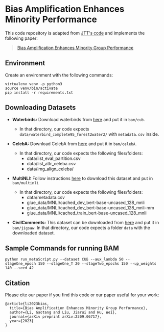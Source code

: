 # Bias Amplification Enhances Minority Performance

This code repository is adapted from [JTT's code](https://github.com/anniesch/jtt) and implements the following paper:

> [Bias Amplification Enhances Minority Group Performance](https://arxiv.org/pdf/2309.06717.pdf)

## Environment

Create an environment with the following commands:
```
virtualenv venv -p python3
source venv/bin/activate
pip install -r requirements.txt
```

## Downloading Datasets

- **Waterbirds:** Download waterbirds from [here](https://nlp.stanford.edu/data/dro/waterbird_complete95_forest2water2.tar.gz) and put it in `bam/cub`.
    - In that directory, our code expects `data/waterbird_complete95_forest2water2/` with `metadata.csv` inside.

- **CelebA:** Download CelebA from [here](https://www.kaggle.com/jessicali9530/celeba-dataset) and put it in `bam/celebA`.
    - In that directory, our code expects the following files/folders:
        - data/list_eval_partition.csv
        - data/list_attr_celeba.csv
        - data/img_align_celeba/

- **MultiNLI:** Follow instructions [here](https://github.com/kohpangwei/group_DRO#multinli-with-annotated-negations) to download this dataset and put in `bam/multinli`
    - In that directory, our code expects the following files/folders:
        - data/metadata.csv
        - glue_data/MNLI/cached_dev_bert-base-uncased_128_mnli
        - glue_data/MNLI/cached_dev_bert-base-uncased_128_mnli-mm
        - glue_data/MNLI/cached_train_bert-base-uncased_128_mnli

- **CivilComments:** This dataset can be downloaded from [here](https://worksheets.codalab.org/rest/bundles/0x8cd3de0634154aeaad2ee6eb96723c6e/contents/blob/) and put it in `bam/jigsaw`. In that directory, our code expects a folder `data` with the downloaded dataset.


## Sample Commands for running BAM

```
python run_metaScript.py --dataset CUB --aux_lambda 50 --stageOne_epoch 150 --stageOne_T 20 --stageTwo_epochs 150 --up_weights 140 --seed 42
```

## Citation 

Please cite our paper if you find this code or our paper useful for your work:

```
@article{li2023bias,
  title={Bias Amplification Enhances Minority Group Performance},
  author={Li, Gaotang and Liu, Jiarui and Hu, Wei},
  journal={arXiv preprint arXiv:2309.06717},
  year={2023}
}
```
